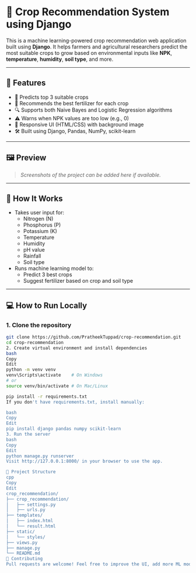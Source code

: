 # 🌾 Crop Recommendation System using Django

This is a machine learning-powered crop recommendation web application built using **Django**. It helps farmers and agricultural researchers predict the most suitable crops to grow based on environmental inputs like **NPK**, **temperature**, **humidity**, **soil type**, and more.

---

## 🚀 Features

- 🌱 Predicts top 3 suitable crops
- 🧪 Recommends the best fertilizer for each crop
- 🔍 Supports both Naive Bayes and Logistic Regression algorithms
- ⚠️ Warns when NPK values are too low (e.g., 0)
- 📱 Responsive UI (HTML/CSS) with background image
- 🛠️ Built using Django, Pandas, NumPy, scikit-learn

---

## 🖼️ Preview

> _Screenshots of the project can be added here if available._

---

## 🧠 How It Works

- Takes user input for:
  - Nitrogen (N)
  - Phosphorus (P)
  - Potassium (K)
  - Temperature
  - Humidity
  - pH value
  - Rainfall
  - Soil type
- Runs machine learning model to:
  - Predict 3 best crops
  - Suggest fertilizer based on crop and soil type

---

## 💻 How to Run Locally

### 1. Clone the repository

```bash
git clone https://github.com/PratheekTuppad/crop-recommendation.git
cd crop-recommendation
2. Create virtual environment and install dependencies
bash
Copy
Edit
python -m venv venv
venv\Scripts\activate    # On Windows
# or
source venv/bin/activate # On Mac/Linux

pip install -r requirements.txt
If you don't have requirements.txt, install manually:

bash
Copy
Edit
pip install django pandas numpy scikit-learn
3. Run the server
bash
Copy
Edit
python manage.py runserver
Visit http://127.0.0.1:8000/ in your browser to use the app.

📁 Project Structure
cpp
Copy
Edit
crop_recommendation/
├── crop_recommendation/
│   ├── settings.py
│   ├── urls.py
├── templates/
│   ├── index.html
│   └── result.html
├── static/
│   └── styles/
├── views.py
├── manage.py
└── README.md
🤝 Contributing
Pull requests are welcome! Feel free to improve the UI, add more ML models, or expand datasets.
